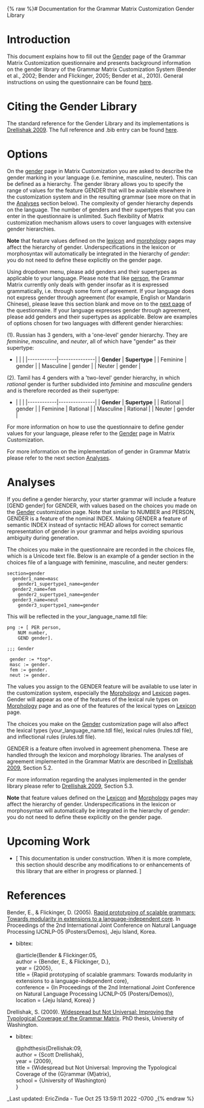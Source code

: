 {% raw %}# Documentation for the Grammar Matrix Customization Gender Library

# Introduction

This document explains how to fill out the
[Gender](http://www.delph-in.net/matrix/customize/matrix.cgi?subpage=gender)
page of the Grammar Matrix Customization questionnaire and presents
background information on the gender library of the Grammar Matrix
Customization System (Bender et al., 2002; Bender and Flickinger, 2005;
Bender et al., 2010). General instructions on using the questionnaire
can be found
[here](/MatrixDocTop#General_instructions_on_how_to_use_the_questionnaire).

# Citing the Gender Library

The standard reference for the Gender Library and its implementations is
[Drellishak
2009](http://depts.washington.edu/uwcl/matrix/sfd/Drellishak%20-%20Widespread%20but%20Not%20Universal.pdf).
The full reference and .bib entry can be found
[here](/MatrixDoc/Gender#References).

# Options

On the
[gender](http://www.delph-in.net/matrix/customize/matrix.cgi?subpage=gender)
page in Matrix Customization you are asked to describe the gender
marking in your language (i.e. feminine, masculine, neuter). This can be
defined as a hierarchy. The gender library allows you to specify the
range of values for the feature GENDER that will be available elsewhere
in the customization system and in the resulting grammar (see more on
that in the [Analyses](/MatrixDoc/Gender#Analyses) section below). The
complexity of gender hierarchy depends on the language. The number of
genders and their supertypes that you can enter in the questionnaire is
unlimited. Such flexibility of Matrix customization mechanism allows
users to cover languages with extensive gender hierarchies.

**Note** that feature values defined on the
[lexicon](http://www.delph-in.net/matrix/customize/matrix.cgi?subpage=lexicon)
and
[morphology](http://www.delph-in.net/matrix/customize/matrix.cgi?subpage=morphology)
pages may affect the hierarchy of gender. Underspecifications in the
lexicon or morphosyntax will automatically be integrated in the
hierarchy of *gender*: you do not need to define these explicitly on the
gender page.

Using dropdown menu, please add genders and their supertypes as
applicable to your language. Please note that like
[person](../MatrixDoc_Person), the Grammar Matrix currently only deals with
gender insofar as it is expressed grammatically, i.e. through some form
of agreement. If your language does not express gender through agreement
(for example, English or Mandarin Chinese), please leave this section
blank and move on to the [next
page](http://www.delph-in.net/matrix/customize/matrix.cgi?subpage=case)
of the questionnaire. If your language expresses gender through
agreement, please add genders and their supertypes as applicable. Below
are examples of options chosen for two languages with different gender
hierarchies:

(1). Russian has 3 genders, with a 'one-level' gender hierarchy. They
are *feminine*, *masculine*, and *neuter*, all of which have "gender" as
their supertype:

- |            |               |
|------------|---------------|
| **Gender** | **Supertype** |
| Feminine   | gender        |
| Masculine  | gender        |
| Neuter     | gender        |

(2). Tamil has 4 genders with a 'two-level' gender hierarchy, in which
*rational* gender is further subdivided into *feminine* and *masculine*
genders and is therefore recorded as their supertype:

- |            |               |
|------------|---------------|
| **Gender** | **Supertype** |
| Rational   | gender        |
| Feminine   | Rational      |
| Masculine  | Rational      |
| Neuter     | gender        |

For more information on how to use the questionnaire to define gender
values for your language, please refer to the
[Gender](http://www.delph-in.net/matrix/customize/matrix.cgi?subpage=gender)
page in Matrix Customization.

For more information on the implementation of gender in Grammar Matrix
please refer to the next section [Analyses](/MatrixDoc/Gender#Analyses).

# Analyses

If you define a gender hierarchy, your starter grammar will include a
feature \[GEND gender\] for GENDER, with values based on the choices you
made on the
[Gender](http://www.delph-in.net/matrix/customize/matrix.cgi?subpage=gender)
customization page. Note that similar to NUMBER and PERSON, GENDER is a
feature of the nominal INDEX. Making GENDER a feature of semantic INDEX
instead of syntactic HEAD allows for correct semantic representation of
gender in your grammar and helps avoiding spurious ambiguity during
generation.

The choices you make in the questionnaire are recorded in the choices
file, which is a Unicode text file. Below is an example of a gender
section in the choices file of a language with feminine, masculine, and
neuter genders:

    section=gender
      gender1_name=masc
        gender1_supertype1_name=gender
      gender2_name=fem
        gender2_supertype1_name=gender
      gender3_name=neut
        gender3_supertype1_name=gender

This will be reflected in the your\_language\_name.tdl file:

    png :+ [ PER person,
        NUM number, 
        GEND gender].
    
    ;;; Gender
    
     gender := *top*.
     masc := gender.
     fem := gender.
     neut := gender.

The values you assign to the GENDER feature will be available to use
later in the customization system, especially the
[Morphology](http://www.delph-in.net/matrix/customize/matrix.cgi?subpage=morphology)
and
[Lexicon](http://www.delph-in.net/matrix/customize/matrix.cgi?subpage=lexicon)
pages. Gender will appear as one of the features of the lexical rule
types on
[Morphology](http://www.delph-in.net/matrix/customize/matrix.cgi?subpage=morphology)
page and as one of the features of the lexical types on
[Lexicon](http://www.delph-in.net/matrix/customize/matrix.cgi?subpage=lexicon)
page.

The choices you make on the
[Gender](http://www.delph-in.net/matrix/customize/matrix.cgi?subpage=gender)
customization page will also affect the lexical types
(your\_language\_name.tdl file), lexical rules (lrules.tdl file), and
inflectional rules (irules.tdl file).

GENDER is a feature often involved in agreement phenomena. These are
handled through the lexicon and morphology libraries. The analyses of
agreement implemented in the Grammar Matrix are described in [Drellishak
2009](http://depts.washington.edu/uwcl/matrix/sfd/Drellishak%20-%20Widespread%20but%20Not%20Universal.pdf),
Section 5.2.

For more information regarding the analyses implemented in the gender
library please refer to [Drellishak
2009](http://depts.washington.edu/uwcl/matrix/sfd/Drellishak%20-%20Widespread%20but%20Not%20Universal.pdf),
Section 5.3.

**Note** that feature values defined on the
[Lexicon](http://www.delph-in.net/matrix/customize/matrix.cgi?subpage=lexicon)
and
[Morphology](http://www.delph-in.net/matrix/customize/matrix.cgi?subpage=morphology)
pages may affect the hierarchy of gender. Underspecifications in the
lexicon or morphosyntax will automatically be integrated in the
hierarchy of *gender*: you do not need to define these explicitly on the
gender page.

# Upcoming Work

- <span class="small">\[ This documentation is under construction.
When it is more complete, this section should describe any
modifications to or enhancements of this library that are either in
progress or planned. \]</span>

# References

Bender, E., & Flickinger, D. (2005). [Rapid prototyping of scalable
grammars: Towards modularity in extensions to a language-independent
core](http://faculty.washington.edu/ebender/papers/modules05.pdf). In
Proceedings of the 2nd International Joint Conference on Natural
Language Processing IJCNLP-05 (Posters/Demos), Jeju Island, Korea.

- bibtex:
  
  @article{Bender & Flickinger:05,\
author = {Bender, E., & Flickinger, D.},\
year = {2005},\
title = {Rapid prototyping of scalable grammars: Towards modularity
in extensions to a language-independent core},\
conference = {In Proceedings of the 2nd International Joint
Conference on Natural Language Processing IJCNLP-05
(Posters/Demos)},\
location = {Jeju Island, Korea} }

Drellishak, S. (2009). [Widespread but Not Universal: Improving the
Typological Coverage of the Grammar
Matrix](http://depts.washington.edu/uwcl/matrix/sfd/Drellishak%20-%20Widespread%20but%20Not%20Universal.pdf).
PhD thesis, University of Washington.

- bibtex:
  
  @phdthesis{Drellishak:09,\
author = {Scott Drellishak},\
year = {2009},\
title = {Widespread but Not Universal: Improving the Typological
Coverage of the {G}rammar {M}atrix},\
school = {University of Washington}\
}

_Last updated: EricZinda - Tue Oct 25 13:59:11 2022 -0700
_{% endraw %}